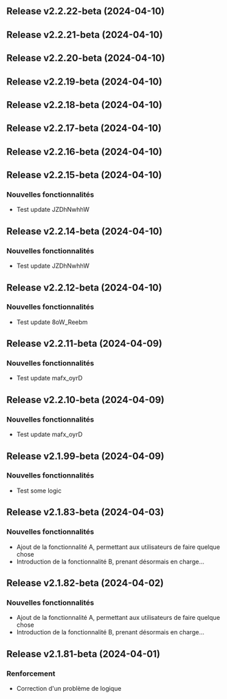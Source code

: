 ## Release v2.2.22-beta (2024-04-10)

## Release v2.2.21-beta (2024-04-10)

## Release v2.2.20-beta (2024-04-10)

## Release v2.2.19-beta (2024-04-10)

## Release v2.2.18-beta (2024-04-10)

## Release v2.2.17-beta (2024-04-10)

## Release v2.2.16-beta (2024-04-10)

## Release v2.2.15-beta (2024-04-10)

### Nouvelles fonctionnalités

- Test update JZDhNwhhW

## Release v2.2.14-beta (2024-04-10)

### Nouvelles fonctionnalités

- Test update JZDhNwhhW

## Release v2.2.12-beta (2024-04-10)

### Nouvelles fonctionnalités

- Test update 8oW_Reebm

## Release v2.2.11-beta (2024-04-09)

### Nouvelles fonctionnalités

- Test update mafx_oyrD

## Release v2.2.10-beta (2024-04-09)

### Nouvelles fonctionnalités

- Test update mafx_oyrD

## Release v2.1.99-beta (2024-04-09)

### Nouvelles fonctionnalités

- Test some logic

## Release v2.1.83-beta (2024-04-03)

### Nouvelles fonctionnalités

- Ajout de la fonctionnalité A, permettant aux utilisateurs de faire quelque chose
- Introduction de la fonctionnalité B, prenant désormais en charge...

## Release v2.1.82-beta (2024-04-02)

### Nouvelles fonctionnalités

- Ajout de la fonctionnalité A, permettant aux utilisateurs de faire quelque chose
- Introduction de la fonctionnalité B, prenant désormais en charge...

## Release v2.1.81-beta (2024-04-01)

### Renforcement

- Correction d'un problème de logique

